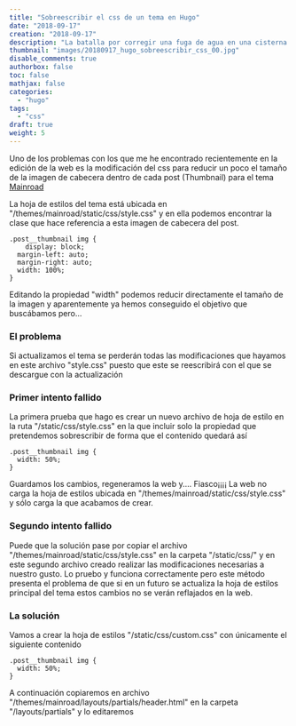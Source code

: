 ```yaml
---
title: "Sobreescribir el css de un tema en Hugo"
date: "2018-09-17"
creation: "2018-09-17"
description: "La batalla por corregir una fuga de agua en una cisterna Roca de doble pulsador."
thumbnail: "images/20180917_hugo_sobreescribir_css_00.jpg"
disable_comments: true
authorbox: false
toc: false
mathjax: false
categories:
  - "hugo"
tags:
  - "css"
draft: true
weight: 5
---
```

Uno de los problemas con los que me he encontrado recientemente en la edición de la web  es la modificación del css para reducir un poco el tamaño de la imagen de cabecera dentro de cada post (Thumbnail) para el tema [Mainroad][11]

La hoja de estilos del tema está ubicada en "/themes/mainroad/static/css/style.css" y en ella podemos encontrar la clase que hace referencia a esta imagen de cabecera del post.

```
.post__thumbnail img {
	display: block;
  margin-left: auto;
  margin-right: auto;
  width: 100%;
}
```
Editando la propiedad "width" podemos reducir directamente el tamaño de la imagen y aparentemente ya hemos conseguido el objetivo que buscábamos pero...

### El problema
Si actualizamos el tema se perderán todas las modificaciones que hayamos en este archivo "style.css" puesto que este se reescribirá con el que se descargue con la actualización

### Primer intento fallido
La primera prueba que hago es crear un nuevo archivo de hoja de estilo en la ruta "/static/css/style.css" en la que incluir solo la propiedad que pretendemos sobrescribir de forma que el contenido quedará así

```
.post__thumbnail img {
  width: 50%;
}
```

Guardamos los cambios, regeneramos la web y.... Fiasco¡¡¡¡ La web no carga la hoja de estilos ubicada en "/themes/mainroad/static/css/style.css" y sólo carga la que acabamos de crear.

### Segundo intento fallido
Puede que la solución pase por copiar el archivo "/themes/mainroad/static/css/style.css" en la carpeta "/static/css/" y en este segundo archivo creado realizar las modificaciones necesarias a nuestro gusto.  Lo pruebo y funciona correctamente pero este método presenta el problema de que si en un futuro se actualiza la hoja de estilos principal del tema estos cambios no se verán reflajados en la web.

### La solución
Vamos a crear la hoja de estilos "/static/css/custom.css" con únicamente el siguiente contenido

```
.post__thumbnail img {
  width: 50%;
}
```

A continuación copiaremos en archivo "/themes/mainroad/layouts/partials/header.html" en la carpeta "/layouts/partials" y lo editaremos


[11]: https://themes.gohugo.io/mainroad/